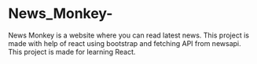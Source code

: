 # News_Monkey-
News Monkey is a website where you can read latest news. This project is made with help of react using bootstrap and fetching API from newsapi. This project is made for learning React.

